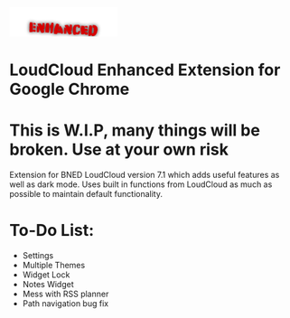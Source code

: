 ![logo](https://github.com/jadedkitty/LoudCloud-Enhanced-Extension/blob/master/src/logoEnhanced.png)

# LoudCloud Enhanced Extension for Google Chrome
# This is W.I.P, many things will be broken. Use at your own risk
 Extension for BNED LoudCloud version 7.1 which adds useful features as well as dark mode.
 Uses built in functions from LoudCloud as much as possible to maintain default functionality.

# To-Do List:
 - Settings
 - Multiple Themes
 - Widget Lock
 - Notes Widget
 - Mess with RSS planner
 - Path navigation bug fix
